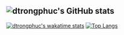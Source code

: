 <!--
**dtrongphuc/dtrongphuc** is a ✨ _special_ ✨ repository because its `README.md` (this file) appears on your GitHub profile.
!-->


![dtrongphuc's GitHub stats](https://github-readme-stats.vercel.app/api?username=dtrongphuc&count_private=true&show_icons=true)
---------------------------------------
[![dtrongphuc's wakatime stats](https://github-readme-stats.vercel.app/api/wakatime?username=dtrongphuc)](https://github.com/anuraghazra/github-readme-stats)
[![Top Langs](https://github-readme-stats.vercel.app/api/top-langs/?username=dtrongphuc&layout=compact&langs_count=8)](https://github.com/anuraghazra/github-readme-stats)

